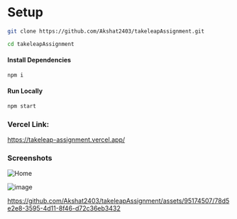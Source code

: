 # Setup

```bash
git clone https://github.com/Akshat2403/takeleapAssignment.git
```

```bash
cd takeleapAssignment
```

#### Install Dependencies
```bash
npm i 
``` 

#### Run Locally
```bash
npm start
```

### Vercel Link:
https://takeleap-assignment.vercel.app/

### Screenshots

![Home](https://github.com/Akshat2403/takeleapAssignment/assets/95174507/472e889d-f21a-44df-a216-338b7910a827)

![image](https://github.com/Akshat2403/takeleapAssignment/assets/95174507/3ccc5406-769c-4712-b9ba-2189afc64f14)

https://github.com/Akshat2403/takeleapAssignment/assets/95174507/78d5e2e8-3595-4d11-8f46-d72c36eb3432
